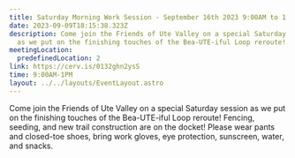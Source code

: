 ```yaml
---
title: Saturday Morning Work Session - September 16th 2023 9:00AM to 1:00PM
date: 2023-09-09T18:15:38.323Z
description: Come join the Friends of Ute Valley on a special Saturday session
  as we put on the finishing touches of the Bea-UTE-iful Loop reroute!
meetingLocation:
  predefinedLocation: 2
link: https://cerv.is/0132ghn2ysS
time: 9:00AM-1PM
layout: ../../layouts/EventLayout.astro
---
```

Come join the Friends of Ute Valley on a special Saturday session as we put on the finishing touches of the Bea-UTE-iful Loop reroute! Fencing, seeding, and new trail construction are on the docket! Please wear pants and closed-toe shoes, bring work gloves, eye protection, sunscreen, water, and snacks.